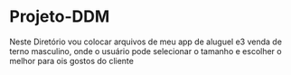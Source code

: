 # Projeto-DDM
Neste Diretório vou colocar arquivos de meu app de aluguel e3 venda de terno masculino, onde o usuário pode selecionar o tamanho e escolher o melhor para ois gostos do cliente 
